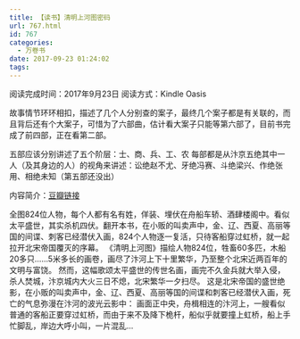 ```yaml
---
title: 【读书】清明上河图密码
url: 767.html
id: 767
categories:
  - 万卷书
date: 2017-09-23 01:24:02
tags:
---
```


阅读完成时间：2017年9月23日
阅读方式：Kindle Oasis
<!-- more -->
故事情节环环相扣，描述了几个人分别查的案子，最终几个案子都是有关联的，而且背后还有个大案子，可惜为了六部曲，估计看大案子只能等第六部了，目前书完成了前四部，正在看第二部。

五部应该分别讲述了五个阶层：士、商、兵、工、农
每部都是从汴京五绝其中一人（及其身边的人）的视角来讲述：讼绝赵不尤、牙绝冯赛、斗绝梁兴、作绝张用、相绝未知（第五部还没出）

内容简介：[豆瓣链接](https://book.douban.com/subject/26265745/)

全图824位人物，每个人都有名有姓，佯装、埋伏在舟船车轿、酒肆楼阁中。看似太平盛世，其实杀机四伏。翻开本书，在小贩的叫卖声中，金、辽、西夏、高丽等国的间谍、刺客已经潜伏入画，824个人物逐一复活，只待客船穿过虹桥，就一起拉开北宋帝国覆灭的序幕。 《清明上河图》描绘人物824位，牲畜60多匹，木船20多只……5米多长的画卷，画尽了汴河上下十里繁华，乃至整个北宋近两百年的文明与富饶。 然而，这幅歌颂太平盛世的传世名画，画完不久金兵就大举入侵，杀人焚城，汴京城内大火三日不熄，北宋繁华一夕扫尽。 这是北宋帝国的盛世绝影，在小贩的叫卖声中，金、辽、西夏、高丽等国的间谍和刺客已经潜伏入画，死亡的气息弥漫在汴河的波光云影中： 画面正中央，舟楫相连的汴河上，一艘看似普通的客船正要穿过虹桥，而由于来不及降下桅杆，船似乎就要撞上虹桥，船上手忙脚乱，岸边大呼小叫，一片混乱...